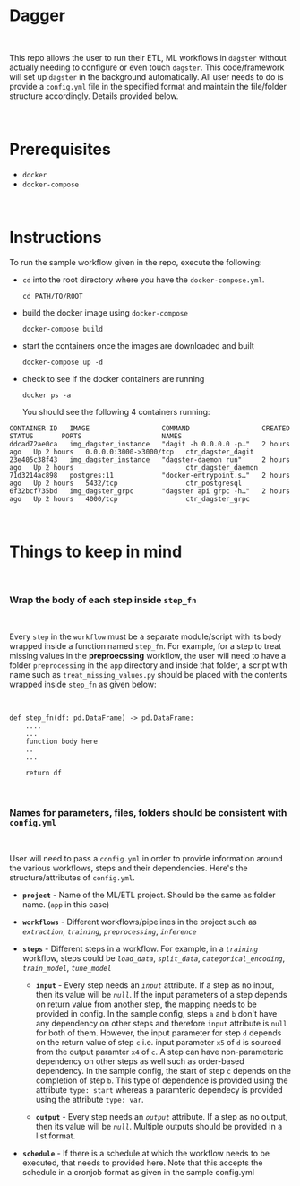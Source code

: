 # Dagger

<br>

This repo allows the user to run their ETL, ML workflows in `dagster` without actually needing to configure or even touch `dagster`. This code/framework will set up `dagster` in the background automatically. All user needs to do is provide a `config.yml` file in the specified format and maintain the file/folder structure accordingly. Details provided below.

<br>

# Prerequisites

- `docker`
- `docker-compose`

<br>

# Instructions

To run the sample workflow given in the repo, execute the following:

- `cd` into the root directory where you have the `docker-compose.yml`.
    ```
    cd PATH/TO/ROOT
    ```
- build the docker image using `docker-compose`
    ```
    docker-compose build
    ```
- start the containers once the images are downloaded and built
    ```
    docker-compose up -d
    ```
- check to see if the docker containers are running
    ```
    docker ps -a
    ```
    You should see the following 4 containers running:
```
CONTAINER ID   IMAGE                  COMMAND                  CREATED       STATUS       PORTS                    NAMES
ddcad72ae0ca   img_dagster_instance   "dagit -h 0.0.0.0 -p…"   2 hours ago   Up 2 hours   0.0.0.0:3000->3000/tcp   ctr_dagster_dagit
23e405c38f43   img_dagster_instance   "dagster-daemon run"     2 hours ago   Up 2 hours                            ctr_dagster_daemon
71d3214ac898   postgres:11            "docker-entrypoint.s…"   2 hours ago   Up 2 hours   5432/tcp                 ctr_postgresql
6f32bcf735bd   img_dagster_grpc       "dagster api grpc -h…"   2 hours ago   Up 2 hours   4000/tcp                 ctr_dagster_grpc
```


<br>

# Things to keep in mind

<br>

### **Wrap the body of each step inside `step_fn`**

<br>

Every `step` in the `workflow` must be a separate module/script with its body wrapped inside a function named `step_fn`. For example, for a step to treat missing values in the **preproecssing** workflow, the user will need to have a folder `preprocessing` in the `app` directory and inside that folder, a script with name such as `treat_missing_values.py` should be placed with the contents wrapped inside `step_fn` as given below:

<br>

```
def step_fn(df: pd.DataFrame) -> pd.DataFrame:
    ....
    ...
    function body here
    ..
    ...

    return df
```

<br>

### **Names for parameters, files, folders should be consistent with `config.yml`**

<br>

User will need to pass a `config.yml` in order to provide information around the various workflows, steps and their dependencies. Here's the structure/attributes of `config.yml`.

- **`project`** - Name of the ML/ETL project. Should be the same as folder name. (`app` in this case)

- **`workflows`** - Different workflows/pipelines in the project such as *`extraction`*, *`training`*,  *`preprocessing`*, *`inference`*

- **`steps`** - Different steps in a workflow. For example, in a *`training`* workflow, steps could be *`load_data`*, *`split_data`*, *`categorical_encoding`*, *`train_model`*, *`tune_model`*

    - **`input`** - Every step needs an *`input`* attribute. If a step as no input, then its value will be *`null`*. If the input parameters of a step depends on return value from another step, the mapping needs to be provided in config. In the sample config, steps `a` and `b` don't have any dependency on other steps and therefore `input` attribute is `null` for both of them. However, the input parameter for step `d` depends on the return value of step `c` i.e. input parameter `x5` of `d` is sourced from the output paramter `x4` of `c`. A step can have non-parameteric dependency on other steps as well such as order-based dependency. In the sample config, the start of step `c` depends on the completion of step `b`. This type of dependence is provided using the attribute `type: start` whereas a paramteric dependecy is provided using the attribute `type: var`.

    - **`output`** - Every step needs an *`output`* attribute. If a step as no output, then its value will be *`null`*. Multiple outputs should be provided in a list format.


- **`schedule`** - If there is a schedule at which the workflow needs to be executed, that needs to provided here. Note that this accepts the schedule in a cronjob format as given in the sample config.yml
